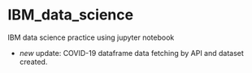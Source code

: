 # IBM_data_science
IBM data science practice using jupyter notebook

- _new_ update: COVID-19 dataframe data fetching by API and dataset created. 
